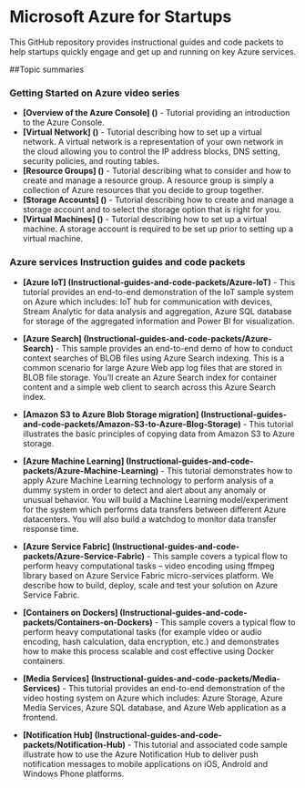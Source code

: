 # Microsoft Azure for Startups

This GitHub repository provides instructional guides and code packets to help startups quickly engage and get up and running on key Azure services.


##Topic summaries
### Getting Started on Azure video series
 - **[Overview of the Azure Console] ()** - Tutorial providing an introduction to the Azure Console.
 - **[Virtual Network] ()** - Tutorial describing how to set up a virtual network.  A virtual network is a representation of your own network in the cloud allowing you to control the IP address blocks, DNS setting, security policies, and routing tables.
 - **[Resource Groups] ()** - Tutorial describing what to consider and how to create and manage a resource group.  A resource group is simply a collection of Azure resources that you decide to group together.
 - **[Storage Accounts] ()** - Tutorial describing how to create and manage a storage account and to select the storage option that is right for you.  
 - **[Virtual Machines] ()** - Tutorial describing how to set up a virtual machine.  A storage account is required to be set up prior to setting up a virtual machine.
 
### Azure services Instruction guides and code packets
- **[Azure IoT] (Instructional-guides-and-code-packets/Azure-IoT)** - This tutorial provides an end-to-end demonstration of the IoT sample system on Azure which includes: IoT hub for communication with devices, Stream Analytic for data analysis and aggregation, Azure SQL database for storage of the aggregated information and Power BI for visualization. 

- **[Azure Search] (Instructional-guides-and-code-packets/Azure-Search)** - This sample provides an end-to-end demo of how to conduct context searches of BLOB files using Azure Search indexing.  This is a common scenario for large Azure Web app log files that are stored in BLOB file storage.  You’ll create an Azure Search index for container content and a simple web client to search across this Azure Search index.

- **[Amazon S3 to Azure Blob Storage migration] (Instructional-guides-and-code-packets/Amazon-S3-to-Azure-Blog-Storage)** - This tutorial illustrates the basic principles of copying data from Amazon S3 to Azure storage. 

- **[Azure Machine Learning] (Instructional-guides-and-code-packets/Azure-Machine-Learning)** - This tutorial demonstrates how to apply Azure Machine Learning technology to perform analysis of a dummy system in order to detect and alert about any anomaly or unusual behavior. You will build a Machine Learning model/experiment for the system which performs data transfers between different Azure datacenters. You will also build a watchdog to monitor data transfer response time. 

- **[Azure Service Fabric] (Instructional-guides-and-code-packets/Azure-Service-Fabric)** - This sample covers a typical flow to perform heavy computational tasks – video encoding using ffmpeg library based on Azure Service Fabric micro-services platform. We describe how to build, deploy, scale and test your solution on Azure Service Fabric.

- **[Containers on Dockers] (Instructional-guides-and-code-packets/Containers-on-Dockers)** - This sample covers a typical flow to perform heavy computational tasks (for example video or audio encoding, hash calculation, data encryption, etc.) and demonstrates how to make this process scalable and cost effective using Docker containers.

- **[Media Services] (Instructional-guides-and-code-packets/Media-Services)** - This tutorial provides an end-to-end demonstration of the video hosting system on Azure which includes: Azure Storage, Azure Media Services, Azure SQL database, and Azure Web application as a frontend.

- **[Notification Hub] (Instructional-guides-and-code-packets/Notification-Hub)** - This tutorial and associated code sample illustrate how to use the Azure Notification Hub to deliver push notification messages to mobile applications on iOS, Android and Windows Phone platforms.
